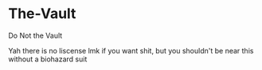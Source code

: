 # The-Vault
Do Not the Vault

Yah there is no liscense
lmk if you want shit, but you shouldn't be near this without a biohazard suit
